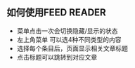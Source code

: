 
## 如何使用FEED READER
* 菜单点击一次会切换隐藏/显示的状态
* 左上角菜单 可以选4种不同类型的内容
* 选择每个条目后，页面显示相关文章标题
* 点击标题可以跳转到对应文章


